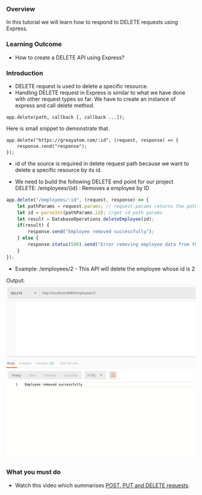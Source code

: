 ### Overview
In this tutorial we will learn how to respond to DELETE requests using Express.

### Learning Outcome
- How to create a DELETE API using Express?

### Introduction
- DELETE request is used to delete a specific resource. 
- Handling DELETE request in Express is similar to what we have done with other request types so far. We have to create an instance of express and call delete method. 
```
app.delete(path, callback [, callback ...]);
```
Here is small snippet to demonstrate that.

```
app.delete("https://greayatom.com/:id", (request, response) => {
    response.rend("response");
});
```

- id of the source is required in delete request path because we want to delete a specific resource by its id.

- We need to build the following DELETE end point for our project 
DELETE: /employees/{id} : Removes a employee by ID
  
```js
app.delete("/employees/:id", (request, response) => {
    let pathParams = request.params; // request.params returns the paths params object. 
    let id = parseInt(pathParams.id); //get id path params
    let result = DatabaseOperations.deleteEmployee(id);
    if(result) {
        response.send("Employee removed successfully");
    } else {
        response.status(500).send("Error removing employee data from the database");
    }
});
```
- Example: /employees/2 - This API will delete the employee whose id is 2  

Output: 
![](../7.%20project/images/14.png)

### What you must do
- Watch this video which summarises [POST, PUT and DELETE requests](https://scotch.io/courses/build-a-restful-nodejs-api/post-put-delete-requests).